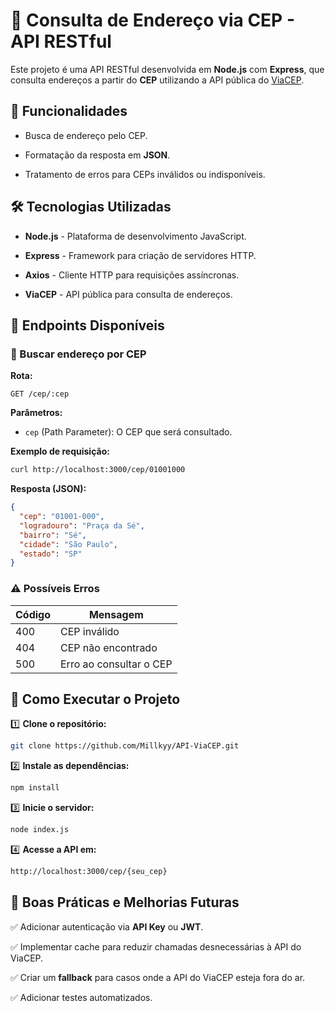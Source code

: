 # 🚀 Consulta de Endereço via CEP - API RESTful

Este projeto é uma API RESTful desenvolvida em **Node.js** com **Express**, que consulta endereços a partir do **CEP** utilizando a API pública do [ViaCEP](https://viacep.com.br/).

## 📌 Funcionalidades

* Busca de endereço pelo CEP.
  
* Formatação da resposta em **JSON**.
  
* Tratamento de erros para CEPs inválidos ou indisponíveis.
  
## 🛠️ Tecnologias Utilizadas

* **Node.js** - Plataforma de desenvolvimento JavaScript.
  
* **Express** - Framework para criação de servidores HTTP.
  
* **Axios** - Cliente HTTP para requisições assíncronas.
  
* **ViaCEP** - API pública para consulta de endereços.
  
## 📡 Endpoints Disponíveis

### 🔎 Buscar endereço por CEP

**Rota:**

```http
GET /cep/:cep
```

**Parâmetros:**

* `cep` (Path Parameter): O CEP que será consultado.
  
**Exemplo de requisição:**

```bash
curl http://localhost:3000/cep/01001000
```

**Resposta (JSON):**

```json
{
  "cep": "01001-000",
  "logradouro": "Praça da Sé",
  "bairro": "Sé",
  "cidade": "São Paulo",
  "estado": "SP"
}
```

### ⚠️ Possíveis Erros

| Código | Mensagem                   |
|--------|----------------------------|
| 400    | CEP inválido               |
| 404    | CEP não encontrado         |
| 500    | Erro ao consultar o CEP    |

## 🚀 Como Executar o Projeto

1️⃣ **Clone o repositório:**

```bash
git clone https://github.com/Millkyy/API-ViaCEP.git
```

2️⃣ **Instale as dependências:**

```bash
npm install
```

3️⃣ **Inicie o servidor:**

```bash
node index.js
```

4️⃣ **Acesse a API em:**

```bash
http://localhost:3000/cep/{seu_cep}
```

## 📌 Boas Práticas e Melhorias Futuras

✅ Adicionar autenticação via **API Key** ou **JWT**.

✅ Implementar cache para reduzir chamadas desnecessárias à API do ViaCEP.

✅ Criar um **fallback** para casos onde a API do ViaCEP esteja fora do ar.

✅ Adicionar testes automatizados.
